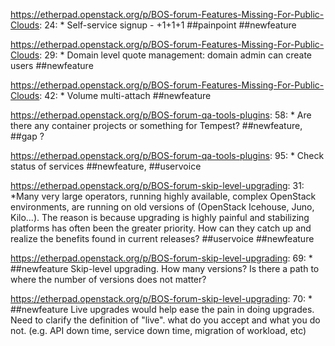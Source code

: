 https://etherpad.openstack.org/p/BOS-forum-Features-Missing-For-Public-Clouds: 24: * Self-service signup - +1+1+1 ##painpoint ##newfeature

https://etherpad.openstack.org/p/BOS-forum-Features-Missing-For-Public-Clouds: 29: * Domain level quote management: domain admin can create users  ##newfeature

https://etherpad.openstack.org/p/BOS-forum-Features-Missing-For-Public-Clouds: 42: * Volume multi-attach ##newfeature

https://etherpad.openstack.org/p/BOS-forum-qa-tools-plugins: 58: * Are there any container projects or something for Tempest?   ##newfeature, ##gap ?

https://etherpad.openstack.org/p/BOS-forum-qa-tools-plugins: 95: * Check status of services  ##newfeature, ##uservoice

https://etherpad.openstack.org/p/BOS-forum-skip-level-upgrading: 31: *Many very large operators, running highly available, complex OpenStack environments, are running on old versions of (OpenStack Icehouse, Juno, Kilo...). The reason is because upgrading is highly painful and stabilizing platforms has often been the greater priority. How can they catch up and realize the benefits found in current releases? ##uservoice ##newfeature

https://etherpad.openstack.org/p/BOS-forum-skip-level-upgrading: 69: * ##newfeature Skip-level upgrading. How many versions? Is there a path to where the number of versions does not matter?

https://etherpad.openstack.org/p/BOS-forum-skip-level-upgrading: 70: * ##newfeature Live upgrades would help ease the pain in doing upgrades. Need to clarify the definition of "live". what do you accept and what you do not. (e.g. API down time, service down time, migration of workload, etc)

